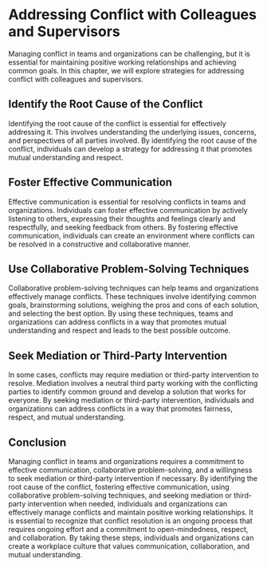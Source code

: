 Addressing Conflict with Colleagues and Supervisors
============================================================================================================

Managing conflict in teams and organizations can be challenging, but it is essential for maintaining positive working relationships and achieving common goals. In this chapter, we will explore strategies for addressing conflict with colleagues and supervisors.

Identify the Root Cause of the Conflict
---------------------------------------

Identifying the root cause of the conflict is essential for effectively addressing it. This involves understanding the underlying issues, concerns, and perspectives of all parties involved. By identifying the root cause of the conflict, individuals can develop a strategy for addressing it that promotes mutual understanding and respect.

Foster Effective Communication
------------------------------

Effective communication is essential for resolving conflicts in teams and organizations. Individuals can foster effective communication by actively listening to others, expressing their thoughts and feelings clearly and respectfully, and seeking feedback from others. By fostering effective communication, individuals can create an environment where conflicts can be resolved in a constructive and collaborative manner.

Use Collaborative Problem-Solving Techniques
--------------------------------------------

Collaborative problem-solving techniques can help teams and organizations effectively manage conflicts. These techniques involve identifying common goals, brainstorming solutions, weighing the pros and cons of each solution, and selecting the best option. By using these techniques, teams and organizations can address conflicts in a way that promotes mutual understanding and respect and leads to the best possible outcome.

Seek Mediation or Third-Party Intervention
------------------------------------------

In some cases, conflicts may require mediation or third-party intervention to resolve. Mediation involves a neutral third party working with the conflicting parties to identify common ground and develop a solution that works for everyone. By seeking mediation or third-party intervention, individuals and organizations can address conflicts in a way that promotes fairness, respect, and mutual understanding.

Conclusion
----------

Managing conflict in teams and organizations requires a commitment to effective communication, collaborative problem-solving, and a willingness to seek mediation or third-party intervention if necessary. By identifying the root cause of the conflict, fostering effective communication, using collaborative problem-solving techniques, and seeking mediation or third-party intervention when needed, individuals and organizations can effectively manage conflicts and maintain positive working relationships. It is essential to recognize that conflict resolution is an ongoing process that requires ongoing effort and a commitment to open-mindedness, respect, and collaboration. By taking these steps, individuals and organizations can create a workplace culture that values communication, collaboration, and mutual understanding.
